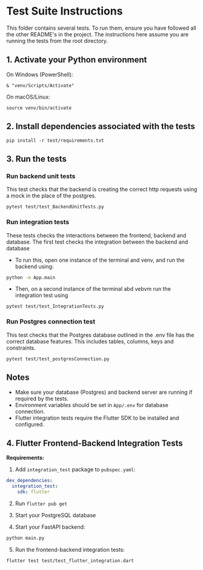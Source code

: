 # Test Suite Instructions

This folder contains several tests. To run them, ensure you have followed all the other README's in the project.
The instructions here assume you are running the tests from the root directory.

## 1. Activate your Python environment

On Windows (PowerShell):
```
& "venv/Scripts/Activate"
```
On macOS/Linux:
```
source venv/bin/activate
```

## 2. Install dependencies associated with the tests

```
pip install -r test/requirements.txt
```

## 3. Run the tests

### Run backend unit tests
This test checks that the backend is creating the correct http requests using a mock in the place of the postgres.
```
pytest test/test_BackendUnitTests.py
```

### Run integration tests
These tests checks the interactions between the frontend, backend and database.
The first test checks the integration between the backend and database
- To run this, open one instance of the terminal and venv, and run the backend using:
```bash
python -m App.main
```
- Then, on a second instance of the terminal abd vebvm run the integration test using
```
pytest test/test_IntegrationTests.py
```

### Run Postgres connection test
This test checks that the Postgres database outlined in the .env file has the correct database features.
This includes tables, columns, keys and constraints.
```
pytest test/test_postgresConnection.py
```

## Notes
- Make sure your database (Postgres) and backend server are running if required by the tests.
- Environment variables should be set in `App/.env` for database connection.
- Flutter integration tests require the Flutter SDK to be installed and configured.

## 4. Flutter Frontend-Backend Integration Tests

**Requirements:**
1. Add `integration_test` package to `pubspec.yaml`:
```yaml
dev_dependencies:
  integration_test:
    sdk: flutter
```

2. Run `flutter pub get`

3. Start your PostgreSQL database

4. Start your FastAPI backend:
```bash
python main.py
```

5. Run the frontend-backend integration tests:
```bash
flutter test test/test_flutter_integration.dart
```
